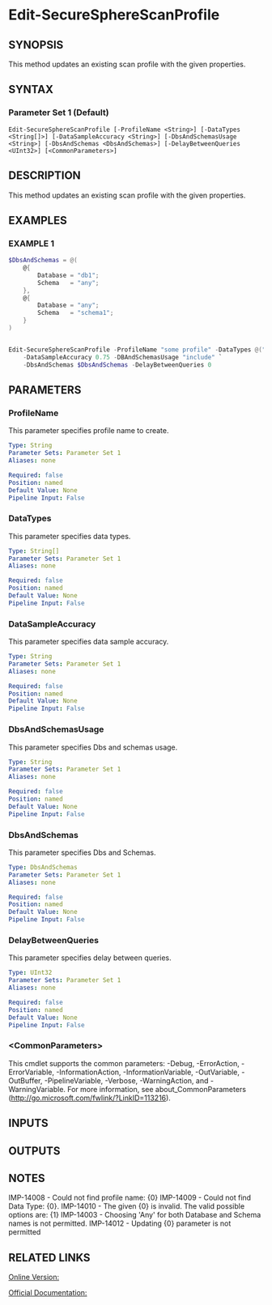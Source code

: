 ﻿# Edit-SecureSphereScanProfile

## SYNOPSIS
This method updates an existing scan profile with the given properties.

## SYNTAX

### Parameter Set 1 (Default)
```
Edit-SecureSphereScanProfile [-ProfileName <String>] [-DataTypes <String[]>] [-DataSampleAccuracy <String>] [-DbsAndSchemasUsage <String>] [-DbsAndSchemas <DbsAndSchemas>] [-DelayBetweenQueries <UInt32>] [<CommonParameters>]
```

## DESCRIPTION
This method updates an existing scan profile with the given properties.

## EXAMPLES

### EXAMPLE 1

```powershell
$DbsAndSchemas = @(
    @{
        Database = "db1";
        Schema   = "any";
    },
    @{
        Database = "any";
        Schema   = "schema1";
    }
)


Edit-SecureSphereScanProfile -ProfileName "some profile" -DataTypes @("Password") `
    -DataSampleAccuracy 0.75 -DBAndSchemasUsage "include" `
    -DbsAndSchemas $DbsAndSchemas -DelayBetweenQueries 0
```

## PARAMETERS

### ProfileName
This parameter specifies profile name to create.

```yaml
Type: String
Parameter Sets: Parameter Set 1
Aliases: none

Required: false
Position: named
Default Value: None
Pipeline Input: False
```

### DataTypes
This parameter specifies data types.

```yaml
Type: String[]
Parameter Sets: Parameter Set 1
Aliases: none

Required: false
Position: named
Default Value: None
Pipeline Input: False
```

### DataSampleAccuracy
This parameter specifies data sample accuracy.

```yaml
Type: String
Parameter Sets: Parameter Set 1
Aliases: none

Required: false
Position: named
Default Value: None
Pipeline Input: False
```

### DbsAndSchemasUsage
This parameter specifies Dbs and schemas usage.

```yaml
Type: String
Parameter Sets: Parameter Set 1
Aliases: none

Required: false
Position: named
Default Value: None
Pipeline Input: False
```

### DbsAndSchemas
This parameter specifies Dbs and Schemas.

```yaml
Type: DbsAndSchemas
Parameter Sets: Parameter Set 1
Aliases: none

Required: false
Position: named
Default Value: None
Pipeline Input: False
```

### DelayBetweenQueries
This parameter specifies delay between queries.

```yaml
Type: UInt32
Parameter Sets: Parameter Set 1
Aliases: none

Required: false
Position: named
Default Value: None
Pipeline Input: False
```

### \<CommonParameters\>
This cmdlet supports the common parameters: -Debug, -ErrorAction, -ErrorVariable, -InformationAction, -InformationVariable, -OutVariable, -OutBuffer, -PipelineVariable, -Verbose, -WarningAction, and -WarningVariable. For more information, see about_CommonParameters (http://go.microsoft.com/fwlink/?LinkID=113216).

## INPUTS

## OUTPUTS

## NOTES

IMP-14008 - Could not find profile name: {0}
IMP-14009 - Could not find Data Type: {0}.
IMP-14010 - The given {0} is invalid. The valid possible options are: {1}
IMP-14003 - Choosing 'Any' for both Database and Schema names is not permitted.
IMP-14012 - Updating {0} parameter is not permitted

## RELATED LINKS

[Online Version:](https://github.com/akshinmustafayev/SecureSpherePS/tree/master/Documentation)

[Official Documentation:](https://docs.imperva.com/bundle/v13.6-api-reference-guide/page/70890.htm)




